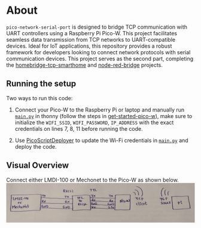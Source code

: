 # About
`pico-network-serial-port` is designed to bridge TCP communication with UART controllers using a Raspberry Pi Pico-W. This project facilitates seamless data transmission from TCP networks to UART-compatible devices. Ideal for IoT applications, this repository provides a robust framework for developers looking to connect network protocols with serial communication devices. This project serves as the second part, completing the [homebridge-tcp-smarthome](https://github.com/RajkumarGara/homebridge-tcp-smarthome) and [node-red-bridge](https://github.com/RajkumarGara/node-red-bridge) projects.

## Running the setup
Two ways to run this code:
1. Connect your Pico-W to the Raspberry Pi or laptop and manually run [`main.py`](./main.py) in thonny (follow the steps in [get-started-pico-w](https://projects.raspberrypi.org/en/projects/get-started-pico-w/1)), make sure to initialize the `WIFI_SSID`, `WIFI_PASSWORD`, `IP_ADDRESS` with the exact credentials on lines 7, 8, 11 before running the code.

2. Use [PicoScriptDeployer](https://github.com/RajkumarGara/PicoScriptDeployer) to update the Wi-Fi credentials in [`main.py`](./main.py) and deploy the code.
 
## Visual Overview
Connect either LMDI-100 or Mechonet to the Pico-W as shown below.
![pico](img/1.jpg)